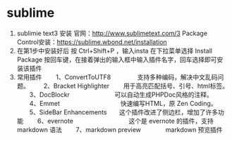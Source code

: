 sublime
===================
1.	sublimie text3 安装
	官网：http://www.sublimetext.com/3
	Package Control安装：https://sublime.wbond.net/installation
2.	在第1步中安装好后 按 Ctrl+Shift+P ，输入insta 在下拉菜单选择 Install Package 按回车键，在接着弹出的输入框中输入插件名字，回车选择即可安装该插件
3.	常用插件
　　1、ConvertToUTF8　　　　     支持多种编码，解决中文乱码问题。
　　2、Bracket Highlighter　　      用于高亮匹配括号、引号、html标签。
　　3、DocBlockr　　　　　　　    可以自动生成PHPDoc风格的注释。
　　4、Emmet 　　　　　　　　 　 快速编写HTML，原 Zen Coding。
　　5、SideBar Enhancements　　这个插件改进了侧边栏，增加了许多功能
　　6、evernote　　　　　　　　　这个是 evernote 的插件，支持 markdown 语法
　　7、markdown preview　　　　markdown 预览插件